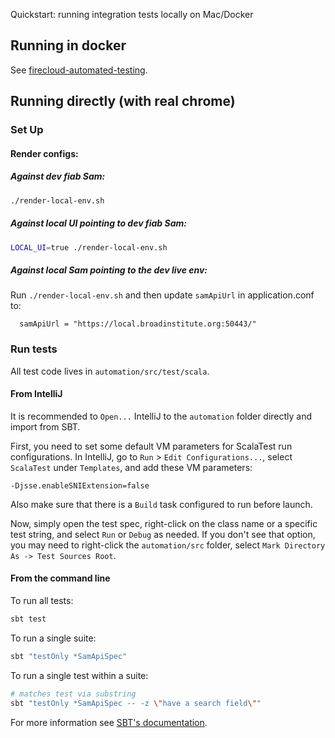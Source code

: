 Quickstart: running integration tests locally on Mac/Docker 

## Running in docker

See [firecloud-automated-testing](https://github.com/broadinstitute/firecloud-automated-testing).


## Running directly (with real chrome)

### Set Up

#### Render configs:

##### Against dev fiab Sam:
```bash
./render-local-env.sh
```

##### Against local UI pointing to dev fiab Sam:
```bash
LOCAL_UI=true ./render-local-env.sh
```

##### Against local Sam pointing to the dev live env:
Run `./render-local-env.sh` and then update `samApiUrl` in application.conf to:
```
  samApiUrl = "https://local.broadinstitute.org:50443/"
```

### Run tests
All test code lives in `automation/src/test/scala`.

#### From IntelliJ
It is recommended to `Open...` IntelliJ to the `automation` folder directly and import from SBT.

First, you need to set some default VM parameters for ScalaTest run configurations. In IntelliJ, go to `Run` > `Edit Configurations...`, select `ScalaTest` under `Templates`, and add these VM parameters:

```
-Djsse.enableSNIExtension=false
```

Also make sure that there is a `Build` task configured to run before launch.

Now, simply open the test spec, right-click on the class name or a specific test string, and select `Run` or `Debug` as needed. If you don't see that option, you may need to right-click the `automation/src` folder, select `Mark Directory As -> Test Sources Root`.  

#### From the command line

To run all tests:

```bash
sbt test
```

To run a single suite:

```bash
sbt "testOnly *SamApiSpec"
```

To run a single test within a suite:

```bash
# matches test via substring
sbt "testOnly *SamApiSpec -- -z \"have a search field\""
```

For more information see [SBT's documentation](https://www.scala-sbt.org/1.x/docs/Testing.html#testOnly).

